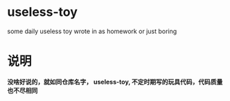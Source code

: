 # useless-toy
some daily useless toy wrote in as homework or just boring

# 说明
**没啥好说的，就如同仓库名字， useless-toy, 不定时期写的玩具代码，代码质量也不尽相同**